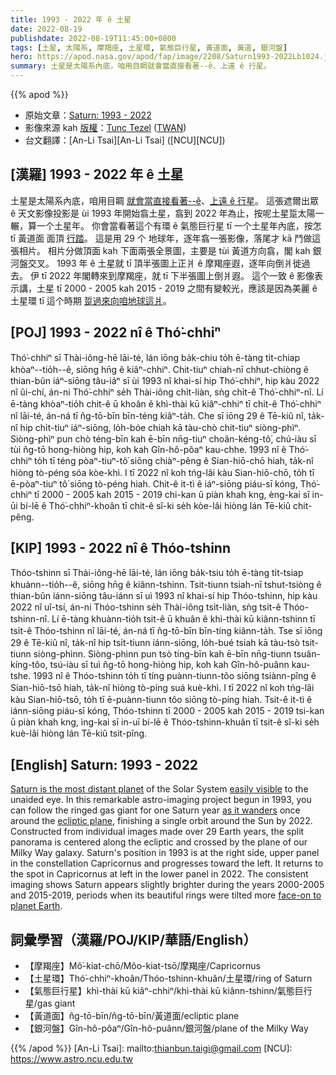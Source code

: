 ```yaml
---
title: 1993 - 2022 年 ê 土星
date: 2022-08-19
publishdate: 2022-08-19T11:45:00+0800
tags: [土星, 太陽系, 摩羯座, 土星環, 氣態巨行星, 黃道面, 黃道, 銀河盤]
hero: https://apod.nasa.gov/apod/fap/image/2208/Saturn1993-2022Lb1024.jpg
summary: 土星是太陽系內底，咱用目睭就會當直接看著--ê、上遠 ê 行星。
---
```


{{% apod %}}

- 原始文章：[Saturn: 1993 - 2022](https://apod.nasa.gov/apod/ap220819.html)
- 影像來源 kah [版權][copyright]：[Tunc Tezel](http://www.twanight.org/tezel) ([TWAN](http://www.twanight.org/))
- 台文翻譯：[An-Li Tsai][An-Li Tsai] ([NCU][NCU])

## [漢羅] 1993 - 2022 年 ê 土星
土星是太陽系內底，咱用目睭 [就會當直接看著--ê][easily visible]、[上遠 ê 行星][Saturn is the most distant planet]。
這張遮爾出眾 ê 天文影像投影是 ùi 1993 年開始翕土星，翕到 2022 年為止，按呢土星踅太陽一輾，算一个土星年。
你會當看著這个有環 ê 氣態巨行星 tī 一个土星年內底，按怎 tī 黃道面 面頂 [行踏][as it wanders]。
這是用 29 个 地球年，逐年翕一張影像，落尾才 kā 鬥做這張相片。
相片分做頂面 kah 下面兩張全景圖，主要是 tùi 黃道方向翕，閣 kah 銀河盤交叉。
1993 年 ê 土星就 tī 頂半張圖上正爿 ê 摩羯座遐，逐年向倒爿徙過去。
伊 tī 2022 年閣轉來到摩羯座，就 tī 下半張圖上倒爿遐。
這个一致 ê 影像表示講，土星 tī 2000 - 2005 kah 2015 - 2019 之間有變較光，應該是因為美麗 ê 土星環 tī 這个時期 [踅過來向咱地球這爿][face-on to planet Earth t]。


## [POJ] 1993 - 2022 nî ê Thó͘-chhiⁿ
Thó͘-chhiⁿ sī Thài-iông-hē lāi-té, lán iōng ba̍k-chiu to̍h ē-tàng ti̍t-chiap khòaⁿ--tio̍h--ê, siōng hn̄g ê kiâⁿ-chhiⁿ.
Chit-tiuⁿ chiah-nī chhut-chiòng ê thian-bûn iáⁿ-siōng tâu-iáⁿ sī ùi 1993 nî khai-sí hip Thó͘-chhiⁿ, hip kàu 2022 nî ûi-chí, án-ni Thó͘-chhiⁿ se̍h Thài-iông chi̍t-liàn, sǹg chi̍t-ê Thó͘-chhiⁿ-nî.
Lí ē-tàng khòaⁿ-tio̍h chit-ê ū khoân ê khì-thài kū kiâⁿ-chhiⁿ tī chi̍t-ê Thó͘-chhiⁿ nî lāi-té, án-ná tī n̂g-tō-bīn bīn-téng kiâⁿ-ta̍h.
Che sī iōng 29 ê Tē-kiû nî, ta̍k-nî hip chi̍t-tiuⁿ iáⁿ-siōng, lo̍h-bóe chiah kā tàu-chò chit-tiuⁿ siòng-phìⁿ.
Siòng-phìⁿ pun chò téng-bīn kah ē-bīn nn̄g-tiuⁿ choân-kéng-tô͘, chú-iàu sī tùi n̂g-tō hong-hiòng hip, koh kah Gîn-hô-pôaⁿ kau-chhe.
1993 nî ê Thó͘-chhiⁿ to̍h tī téng pòaⁿ-tiuⁿ-tô͘ siōng chiàⁿ-pêng ê Sian-hiō-chō hiah, ta̍k-nî hiòng tò-péng sóa kòe-khì.
I tī 2022 nî koh tńg-lâi kàu Sian-hiō-chō, to̍h tī ē-pòaⁿ-tiuⁿ tô͘ siōng tò-péng hiah.
Chit-ê it-tì ê iáⁿ-siōng piáu-sī kóng, Thó͘-chhiⁿ tī 2000 - 2005 kah 2015 - 2019 chi-kan ū piàn khah kng, èng-kai sī in-ūi bí-lē ê Thó͘-chhiⁿ-khoân tī chit-ê sî-ki se̍h kòe-lâi hiòng lán Tē-kiû chit-pêng.

## [KIP] 1993 - 2022 nî ê Thóo-tshinn
Thóo-tshinn sī Thài-iông-hē lāi-té, lán iōng ba̍k-tsiu to̍h ē-tàng ti̍t-tsiap khuànn--tio̍h--ê, siōng hn̄g ê kiânn-tshinn.
Tsit-tiunn tsiah-nī tshut-tsiòng ê thian-bûn iánn-siōng tâu-iánn sī uì 1993 nî khai-sí hip Thóo-tshinn, hip kàu 2022 nî uî-tsí, án-ni Thóo-tshinn se̍h Thài-iông tsi̍t-liàn, sǹg tsi̍t-ê Thóo-tshinn-nî.
Lí ē-tàng khuànn-tio̍h tsit-ê ū khuân ê khì-thài kū kiânn-tshinn tī tsi̍t-ê Thóo-tshinn nî lāi-té, án-ná tī n̂g-tō-bīn bīn-tíng kiânn-ta̍h.
Tse sī iōng 29 ê Tē-kiû nî, ta̍k-nî hip tsi̍t-tiunn iánn-siōng, lo̍h-bué tsiah kā tàu-tsò tsit-tiunn siòng-phìnn.
Siòng-phìnn pun tsò tíng-bīn kah ē-bīn nn̄g-tiunn tsuân-kíng-tôo, tsú-iàu sī tuì n̂g-tō hong-hiòng hip, koh kah Gîn-hô-puânn kau-tshe.
1993 nî ê Thóo-tshinn to̍h tī tíng puànn-tiunn-tôo siōng tsiànn-pîng ê Sian-hiō-tsō hiah, ta̍k-nî hiòng tò-píng suá kuè-khì.
I tī 2022 nî koh tńg-lâi kàu Sian-hiō-tsō, to̍h tī ē-puànn-tiunn tôo siōng tò-píng hiah.
Tsit-ê it-tì ê iánn-siōng piáu-sī kóng, Thóo-tshinn tī 2000 - 2005 kah 2015 - 2019 tsi-kan ū piàn khah kng, ìng-kai sī in-uī bí-lē ê Thóo-tshinn-khuân tī tsit-ê sî-ki se̍h kuè-lâi hiòng lán Tē-kiû tsit-pîng.

## [English] Saturn: 1993 - 2022
[Saturn is the most distant planet][Saturn is the most distant planet] of the Solar System [easily visible][easily visible] to the unaided eye.
In this remarkable astro-imaging project begun in 1993, you can follow the ringed gas giant for one Saturn year [as it wanders][as it wanders] once around the [ecliptic plane][ecliptic plane], finishing a single orbit around the Sun by 2022.
Constructed from individual images made over 29 Earth years, the split panorama is centered along the ecliptic and crossed by the plane of our Milky Way galaxy.
Saturn's position in 1993 is at the right side, upper panel in the constellation Capricornus and progresses toward the left.
It returns to the spot in Capricornus at left in the lower panel in 2022.
The consistent imaging shows Saturn appears slightly brighter during the years 2000-2005 and 2015-2019, periods when its beautiful rings were tilted more [face-on to planet Earth][face-on to planet Earth e].

## 詞彙學習（漢羅/POJ/KIP/華語/English）
- 【摩羯座】Mô͘-kiat-chō/Môo-kiat-tsō/摩羯座/Capricornus
- 【土星環】Thó͘-chhiⁿ-khoân/Thóo-tshinn-khuân/土星環/ring of Saturn
- 【氣態巨行星】khì-thài kū kiâⁿ-chhiⁿ/khì-thài kū kiânn-tshinn/氣態巨行星/gas giant
- 【黃道面】n̂g-tō-bīn/n̂g-tō-bīn/黃道面/ecliptic plane
- 【銀河盤】Gîn-hô-pôaⁿ/Gîn-hô-puânn/銀河盤/plane of the Milky Way

{{% /apod %}}
[An-Li Tsai]: mailto:thianbun.taigi@gmail.com
[NCU]: https://www.astro.ncu.edu.tw

[copyright]: https://apod.nasa.gov/apod/fap/lib/about_apod.html#srapply

[Saturn is the most distant planet]:https://solarsystem.nasa.gov/planets/saturn/in-depth/
[easily visible]:https://blogs.nasa.gov/blog/2022/08/10/saturn-to-reach-opposition-aug-14/
[as it wanders]:https://apod.nasa.gov/apod/ap180929.html
[ecliptic plane]:https://en.wikipedia.org/wiki/Ecliptic
[face-on to planet Earth e]:https://apod.nasa.gov/apod/ap210919.html
[face-on to planet Earth t]:https://apod.tw/daily/20210919/
